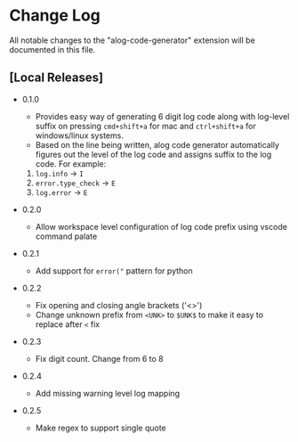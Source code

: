 # Change Log

All notable changes to the "alog-code-generator" extension will be documented in this file.

<!-- Check [Keep a Changelog](http://keepachangelog.com/) for recommendations on how to structure this file. -->

## [Local Releases]

- 0.1.0
  - Provides easy way of generating 6 digit log code along with log-level suffix on pressing `cmd+shift+a` for mac and `ctrl+shift+a` for windows/linux systems.
  - Based on the line being written, alog code generator automatically figures out the level of the log code and assigns suffix to the log code. For example:
   1. `log.info` -> `I`
   2. `error.type_check` -> `E`
   3. `log.error` -> `E`

- 0.2.0
  - Allow workspace level configuration of log code prefix using vscode command palate
- 0.2.1
  - Add support for `error("` pattern for python
- 0.2.2
  - Fix opening and closing angle brackets ('<>')
  - Change unknown prefix from `<UNK>` to `$UNK$` to make it easy to replace after `<` fix
- 0.2.3
  - Fix digit count. Change from 6 to 8
- 0.2.4
  - Add missing warning level log mapping
- 0.2.5
  - Make regex to support single quote